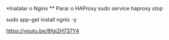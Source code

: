 *Inatalar o Nginx
** Parar o HAProxy
sudo service haproxy stop

sudo app-get install ngnix -y

https://youtu.be/8fgi2H737Y4
